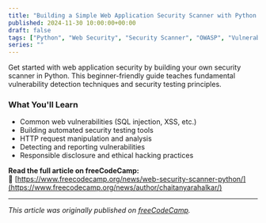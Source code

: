 ```yaml
---
title: "Building a Simple Web Application Security Scanner with Python: A Beginner's Guide"
published: 2024-11-30 10:00:00+00:00
draft: false
tags: ["Python", "Web Security", "Security Scanner", "OWASP", "Vulnerability Assessment", "Application Security"]
series: ""
---
```


Get started with web application security by building your own security scanner in Python. This beginner-friendly guide teaches fundamental vulnerability detection techniques and security testing principles.

### What You'll Learn

- Common web vulnerabilities (SQL injection, XSS, etc.)
- Building automated security testing tools
- HTTP request manipulation and analysis
- Detecting and reporting vulnerabilities
- Responsible disclosure and ethical hacking practices

**Read the full article on freeCodeCamp:**  
🔗 [https://www.freecodecamp.org/news/web-security-scanner-python/](https://www.freecodecamp.org/news/author/chaitanyarahalkar/)

---

*This article was originally published on [freeCodeCamp](https://www.freecodecamp.org/).*
